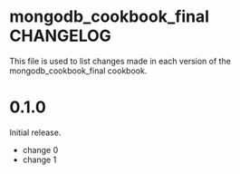 # mongodb_cookbook_final CHANGELOG

This file is used to list changes made in each version of the mongodb_cookbook_final cookbook.

# 0.1.0

Initial release.

- change 0
- change 1

